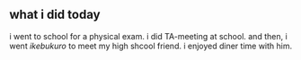 ## what i did today
i went to school for a physical exam.
i did TA-meeting at school.
and then, i went *ikebukuro* to meet my high shcool friend.
i enjoyed diner time with him.
